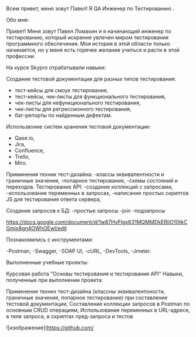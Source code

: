Всем привет, меня зовут Павел!
Я QA Инженер по Тестированию .

Обо мне:

Привет! Меня зовут Павел Ломакин и я начинающий инженер по тестированию, который искренне увлечен миром тестирования программного обеспечения. Моя история в этой области только начинается, но у меня есть горячее желание учиться и расти в этой профессии.

На курсе Skypro отрабатывали навыки:

Создание тестовой документации для разных типов тестирования:
- тест-кейсы для смоук тестирования,
- тест-кейсы, чек-листы для функционального тестирования,
- чек-листы для нефункционального тестирования,
- чек-листы для регрессионного тестирования,
- баг-репорты по найденным дефектам.

Использвоние систем хранения тестовой документации:
- Qase.io,
- Jira,
- Confluence,
- Trello,
- Miro.

Приминения техник тест-дизайна:
 -классы эквивалентности и граничные значения,
 -попарное тестирование,
 -схемы состояний и переходов.
Тестирование API:
-создание коллекций с запросами,
-использование переменных в запросах,
-написание простых скриптов JS для тестирования ответа сервера,
 
Создание запросов к БД:
-простые запросы
-join
-подзапросы

https://docs.google.com/document/d/1w87HvFlgx631MQMMDkERliO10tkCGmjx8gn4OWhOEwI/edit

Познакомились с инструментами:

-Postman,
-Swagger,
-SOAP UI,
-cURL,
-DevTools,
-Jmeter.

Выполненные учебные проекты:

Курсовая работа "Основы тестирования и тестирования API"
Навыки, полученные при выполнении проекта:


Применение техних тест-дизайна (классны эквивалентоности, граничные значения, попарное тестирование) при составление тестовой документации,
Составление коллекции запросов в Postman по основным CRUD операциям,
Использование переменных в URL-адресе, в теле запроса, в скриптах пред-запроса и тестов

![изображение](https://github.com/
